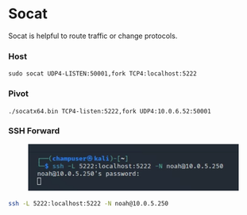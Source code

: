 # Socat

Socat is helpful to route traffic or change protocols.

### Host

```
sudo socat UDP4-LISTEN:50001,fork TCP4:localhost:5222
```

### Pivot

```
./socatx64.bin TCP4-listen:5222,fork UDP4:10.0.6.52:50001
```

### SSH Forward

<figure><img src="../.gitbook/assets/image (1) (4).png" alt=""><figcaption></figcaption></figure>

```bash
ssh -L 5222:localhost:5222 -N noah@10.0.5.250
```
